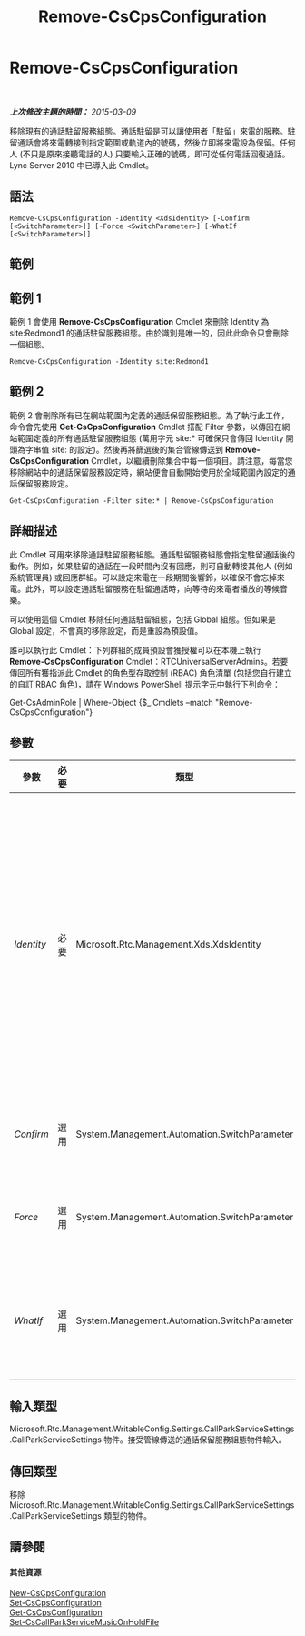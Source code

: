 ﻿---
title: Remove-CsCpsConfiguration
TOCTitle: Remove-CsCpsConfiguration
ms:assetid: 546343e1-a2e4-4bc0-bf6d-c8ae9bb3e690
ms:mtpsurl: https://technet.microsoft.com/zh-tw/library/Gg398358(v=OCS.15)
ms:contentKeyID: 49290938
ms.date: 08/10/2015
mtps_version: v=OCS.15
ms.translationtype: HT
---

# Remove-CsCpsConfiguration

 

_**上次修改主題的時間：** 2015-03-09_

移除現有的通話駐留服務組態。通話駐留是可以讓使用者「駐留」來電的服務。駐留通話會將來電轉接到指定範圍或軌道內的號碼，然後立即將來電設為保留。任何人 (不只是原來接聽電話的人) 只要輸入正確的號碼，即可從任何電話回復通話。Lync Server 2010 中已導入此 Cmdlet。

## 語法

    Remove-CsCpsConfiguration -Identity <XdsIdentity> [-Confirm [<SwitchParameter>]] [-Force <SwitchParameter>] [-WhatIf [<SwitchParameter>]]

## 範例

## 範例 1

範例 1 會使用 **Remove-CsCpsConfiguration** Cmdlet 來刪除 Identity 為 site:Redmond1 的通話駐留服務組態。由於識別是唯一的，因此此命令只會刪除一個組態。

    Remove-CsCpsConfiguration -Identity site:Redmond1

## 範例 2

範例 2 會刪除所有已在網站範圍內定義的通話保留服務組態。為了執行此工作，命令會先使用 **Get-CsCpsConfiguration** Cmdlet 搭配 Filter 參數，以傳回在網站範圍定義的所有通話駐留服務組態 (萬用字元 site:\* 可確保只會傳回 Identity 開頭為字串值 site: 的設定)。然後再將篩選後的集合管線傳送到 **Remove-CsCpsConfiguration** Cmdlet，以繼續刪除集合中每一個項目。請注意，每當您移除網站中的通話保留服務設定時，網站便會自動開始使用於全域範圍內設定的通話保留服務設定。

    Get-CsCpsConfiguration -Filter site:* | Remove-CsCpsConfiguration

## 詳細描述

此 Cmdlet 可用來移除通話駐留服務組態。通話駐留服務組態會指定駐留通話後的動作。例如，如果駐留的通話在一段時間內沒有回應，則可自動轉接其他人 (例如系統管理員) 或回應群組。可以設定來電在一段期間後響鈴，以確保不會忘掉來電。此外，可以設定通話駐留服務在駐留通話時，向等待的來電者播放的等候音樂。

可以使用這個 Cmdlet 移除任何通話駐留組態，包括 Global 組態。但如果是 Global 設定，不會真的移除設定，而是重設為預設值。

誰可以執行此 Cmdlet：下列群組的成員預設會獲授權可以在本機上執行 **Remove-CsCpsConfiguration** Cmdlet：RTCUniversalServerAdmins。若要傳回所有獲指派此 Cmdlet 的角色型存取控制 (RBAC) 角色清單 (包括您自行建立的自訂 RBAC 角色)，請在 Windows PowerShell 提示字元中執行下列命令：

Get-CsAdminRole | Where-Object {$\_.Cmdlets –match "Remove-CsCpsConfiguration"}

## 參數


<table>
<colgroup>
<col style="width: 25%" />
<col style="width: 25%" />
<col style="width: 25%" />
<col style="width: 25%" />
</colgroup>
<thead>
<tr class="header">
<th>參數</th>
<th>必要</th>
<th>類型</th>
<th>說明</th>
</tr>
</thead>
<tbody>
<tr class="odd">
<td><p><em>Identity</em></p></td>
<td><p>必要</p></td>
<td><p>Microsoft.Rtc.Management.Xds.XdsIdentity</p></td>
<td><p>您要移除之通話駐留服務設定的唯一識別碼。這個識別碼將是 Global 或 site:&lt;網站名稱&gt;，其中 &lt;網站名稱&gt; 是設定套用之網站的名稱。</p></td>
</tr>
<tr class="even">
<td><p><em>Confirm</em></p></td>
<td><p>選用</p></td>
<td><p>System.Management.Automation.SwitchParameter</p></td>
<td><p>在執行命令前先提示確認。</p></td>
</tr>
<tr class="odd">
<td><p><em>Force</em></p></td>
<td><p>選用</p></td>
<td><p>System.Management.Automation.SwitchParameter</p></td>
<td><p>隱藏變更前所顯示的確認提示。</p></td>
</tr>
<tr class="even">
<td><p><em>WhatIf</em></p></td>
<td><p>選用</p></td>
<td><p>System.Management.Automation.SwitchParameter</p></td>
<td><p>說明執行命令時若不實際執行命令的後果。</p></td>
</tr>
</tbody>
</table>


## 輸入類型

Microsoft.Rtc.Management.WritableConfig.Settings.CallParkServiceSettings.CallParkServiceSettings 物件。接受管線傳送的通話保留服務組態物件輸入。

## 傳回類型

移除 Microsoft.Rtc.Management.WritableConfig.Settings.CallParkServiceSettings.CallParkServiceSettings 類型的物件。

## 請參閱

#### 其他資源

[New-CsCpsConfiguration](new-cscpsconfiguration.md)  
[Set-CsCpsConfiguration](set-cscpsconfiguration.md)  
[Get-CsCpsConfiguration](get-cscpsconfiguration.md)  
[Set-CsCallParkServiceMusicOnHoldFile](set-cscallparkservicemusiconholdfile.md)


